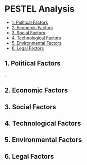 # PESTEL Analysis

<!-- TOC tocDepth:2..3 chapterDepth:2..6 -->

- [1. Political Factors](#1-political-factors)
- [2. Economic Factors](#2-economic-factors)
- [3. Social Factors](#3-social-factors)
- [4. Technological Factors](#4-technological-factors)
- [5. Environmental Factors](#5-environmental-factors)
- [6. Legal Factors](#6-legal-factors)

<!-- /TOC -->

## 1. Political Factors

.  


## 2. Economic Factors



## 3. Social Factors


## 4. Technological Factors


## 5. Environmental Factors

## 6. Legal Factors